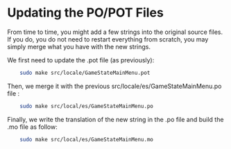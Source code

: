 # Updating the PO/POT Files

From time to time, you might add a few strings into the original source files. 
If you do, you do not need to restart everything from scratch, you may simply merge what you have with the new strings.

We first need to update the .pot file (as previously):
```sh
    sudo make src/locale/GameStateMainMenu.pot
```

Then, we merge it with the previous src/locale/es/GameStateMainMenu.po file :
```sh
    sudo make src/local/es/GameStateMainMenu.po
```

Finally, we write the translation of the new string in the .po file and build the .mo file as follow:
```sh
    sudo make src/local/es/GameStateMainMenu.mo
```

